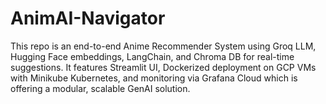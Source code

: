 # AnimAI-Navigator
This repo is an end-to-end Anime Recommender System using Groq LLM, Hugging Face embeddings, LangChain, and Chroma DB for real-time suggestions. It features Streamlit UI, Dockerized deployment on GCP VMs with Minikube Kubernetes, and monitoring via Grafana Cloud which is offering a modular, scalable GenAI solution.
